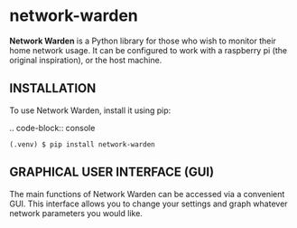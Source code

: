 # network-warden
**Network Warden** is a Python library for those who wish to monitor their 
home network usage. It can be configured to work with a raspberry pi (the
original inspiration), or the host machine.

INSTALLATION
------------
To use Network Warden, install it using pip:

.. code-block:: console

    (.venv) $ pip install network-warden



GRAPHICAL USER INTERFACE (GUI)
------------------------------
The main functions of Network Warden can be accessed via a convenient GUI.
This interface allows you to change your settings and graph whatever network
parameters you would like. 